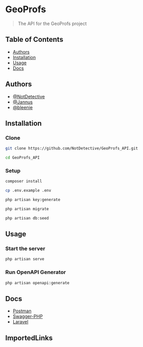 # GeoProfs
> The API for the GeoProfs project

## Table of Contents
- [Authors](#Authors)
- [Installation](#installation)
- [Usage](#usage)
- [Docs](#docs)

## Authors
- [@NotDetective](https://github.com/NotDetective)
- [@Jannus](https://github.com/Jannus-dev)
- [@bleenie](https://github.com/bleenie)

## Installation

### Clone
```bash
git clone https://github.com/NotDetective/GeoProfs_API.git
```

```bash
cd GeoProfs_API
```

### Setup
```bash
composer install
```

```bash
cp .env.example .env
```

```bash
php artisan key:generate
```

```bash
php artisan migrate
```

```bash
php artisan db:seed
```

## Usage

### Start the server
```bash
php artisan serve
```

### Run OpenAPI Generator
```bash
php artisan openapi:generate
```

## Docs
- [Postman](https://learning.postman.com/docs/introduction/overview/)
- [Swagger-PHP](https://zircote.github.io/swagger-php/)
- [Laravel](https://laravel.com/docs/11.x)

## ImportedLinks





